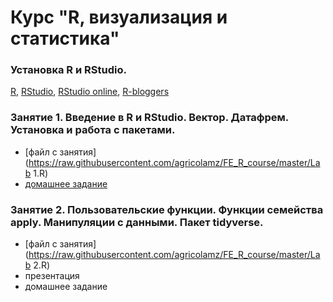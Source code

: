 # Курс "R, визуализация и статистика"

### Установка R и RStudio.
[R](https://www.r-project.org/), [RStudio](https://www.rstudio.com/products/rstudio/download/#download), [RStudio online](https://www.rollapp.com/app/rstudio), [R-bloggers](https://www.r-bloggers.com/)

### Занятие 1. Введение в R и RStudio. Вектор. Датафрем. Установка и работа с пакетами.

* [файл с занятия](https://raw.githubusercontent.com/agricolamz/FE_R_course/master/Lab 1.R)
* [домашнее задание](https://docs.google.com/forms/d/e/1FAIpQLScLWNxqwls7ZDxB7S4OyhOWM3U86g-PSwxYfNpSWHqme5KiQQ/viewform?c=0&w=1)

### Занятие 2. Пользовательские функции. Функции семейства apply. Манипуляции с данными. Пакет tidyverse.

* [файл с занятия](https://raw.githubusercontent.com/agricolamz/FE_R_course/master/Lab 2.R)
* презентация
* домашнее задание
